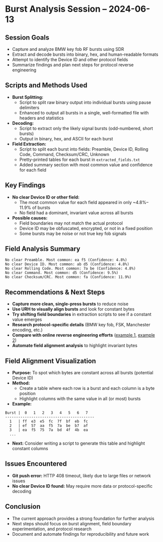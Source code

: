 # Burst Analysis Session – 2024-06-13

## Session Goals
- Capture and analyze BMW key fob RF bursts using SDR
- Extract and decode bursts into binary, hex, and human-readable formats
- Attempt to identify the Device ID and other protocol fields
- Summarize findings and plan next steps for protocol reverse engineering

## Scripts and Methods Used
- **Burst Splitting:**
  - Script to split raw binary output into individual bursts using pause delimiters
  - Enhanced to output all bursts in a single, well-formatted file with headers and statistics
- **Decoding:**
  - Script to extract only the likely signal bursts (odd-numbered, short bursts)
  - Output in binary, hex, and ASCII for each burst
- **Field Extraction:**
  - Script to split each burst into fields: Preamble, Device ID, Rolling Code, Command, Checksum/CRC, Unknown
  - Pretty-printed tables for each burst in `extracted_fields.txt`
  - Added summary section with most common value and confidence for each field

## Key Findings
- **No clear Device ID or other field:**
  - The most common value for each field appeared in only ~4.8%–11.9% of bursts
  - No field had a dominant, invariant value across all bursts
- **Possible causes:**
  - Field boundaries may not match the actual protocol
  - Device ID may be obfuscated, encrypted, or not in a fixed position
  - Some bursts may be noise or not true key fob signals

## Field Analysis Summary
```
No clear Preamble. Most common: ea f5 (Confidence: 4.8%)
No clear Device ID. Most common: ab d5 (Confidence: 4.8%)
No clear Rolling Code. Most common: 7a be (Confidence: 4.8%)
No clear Command. Most common: d5 (Confidence: 9.5%)
No clear Checksum/CRC. Most common: fa (Confidence: 11.9%)
```

## Recommendations & Next Steps
- **Capture more clean, single-press bursts** to reduce noise
- **Use URH to visually align bursts** and look for constant bytes
- **Try shifting field boundaries** in extraction scripts to see if a constant value emerges
- **Research protocol-specific details** (BMW key fob, FSK, Manchester encoding, etc.)
- **Compare with online reverse engineering efforts** ([example 1](https://0x44.cc/radio/2024/03/13/reversing-a-car-key-fob-signal.html), [example 2](https://github.com/rewindfreakshaw/SDR-Key-FOB-Hacking))
- **Automate field alignment analysis** to highlight invariant bytes

## Field Alignment Visualization
- **Purpose:** To spot which bytes are constant across all bursts (potential Device ID)
- **Method:**
  - Create a table where each row is a burst and each column is a byte position
  - Highlight columns with the same value in all (or most) bursts
- **Example:**
```
Burst |  0   1   2   3   4   5   6   7
-----------------------------------------
  1   | ff  e3  e5  fc  7f  bf  eb  fc
  2   | ef  57  aa  f5  7a  be  b7  af
  3   | ea  f5  75  7a  bd  4f  4b  ea
  ...
```
- **Next:** Consider writing a script to generate this table and highlight constant columns

## Issues Encountered
- **Git push error:** HTTP 408 timeout, likely due to large files or network issues
- **No clear Device ID found:** May require more data or protocol-specific decoding

## Conclusion
- The current approach provides a strong foundation for further analysis
- Next steps should focus on burst alignment, field boundary experimentation, and protocol research
- Document and automate findings for reproducibility and future work 